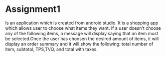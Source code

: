 # Assignment1
Is an application which is created from android studio. It is a shopping app which allows user 
to choose what items they want. If a user doesn't choose any of the following items, a message will
display saying that an item must be selected.Once the user has choosen the desired amount of items,
it will display an order summary and it will show the following: total number of item, subtotal,
TPS,TVQ, and total with taxes.
